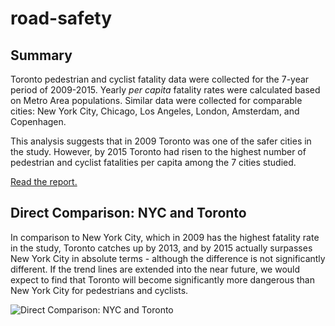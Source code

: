 # road-safety

## Summary

Toronto pedestrian and cyclist fatality data were collected for the 7-year period of 2009-2015. Yearly *per capita* fatality rates were calculated based on Metro Area populations. Similar data were collected for comparable cities: New York City, Chicago, Los Angeles, London, Amsterdam, and Copenhagen.

This analysis suggests that in 2009 Toronto was one of the safer cities in the study.  However, by 2015 Toronto had risen to the highest number of pedestrian and cyclist fatalities per capita among the 7 cities studied.

[Read the report.](https://github.com/iandennismiller/road-safety/blob/master/releases/exploratory.md)

## Direct Comparison: NYC and Toronto

In comparison to New York City, which in 2009 has the highest fatality rate in the study, Toronto catches up by 2013, and by 2015 actually surpasses New York City in absolute terms - although the difference is not significantly different.  If the trend lines are extended into the near future, we would expect to find that Toronto will become significantly more dangerous than New York City for pedestrians and cyclists.

![Direct Comparison: NYC and Toronto](https://github.com/iandennismiller/road-safety/raw/master/releases/exploratory_files/figure-markdown_github/nyc_toronto-1.png)
